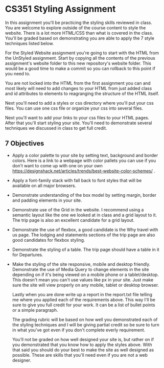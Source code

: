 # CS351 Styling Assignment 

In this assignment you'll be practicing the styling skills reviewed in class.  You are welcome to explore outside of the course content to style the website.  There is a lot more HTML/CSS than what is covered in the class.  You'll be graded based on demonstrating you are able to apply the 7 style techniques listed below.

For the Styled Website assignment you're going to start with the HTML from the UnStyled assignment.  Start by copying all the contents of the previous assignment's website folder to this new repository's website folder.  This would be a good time to make a commit so you can rollback to this point if you need to.

You are not locked into the HTML from the first assignment you can and most likely will need to add changes to your HTML from just added class and id attributes to elements to reagranging the structure of the HTML itself.

Next you'll need to add a styles or css directory where you'll put your css files.  You can use one css file or organize your css into several files.

Next you'll want to add your links to your css files to your HTML pages.
After that you'll start styling your site.  You'll need to demonstrate several techniques we discussed in class to get full credit.

## 7 Objectives

* Apply a color palette to your site by setting text, background  and border colors. Here is a link to a webpage with color pallets you can use if you don't want to come up with one on your own https://designshack.net/articles/trends/best-website-color-schemes/ .
  

* Apply a font-family stack with fall back to font styles that will be available on all major browsers.
  

* Demonstrate understanding of the box model by setting margin, border and padding elements in your site.
  

* Demonstrate use of the Grid in the website.  I recommend using a semantic layout like the one we looked at in class and a grid layout to it.  The trip page is also an excellent candidate for a grid layout.
  

* Demonstrate the use of flexbox, a good candidate is the Why travel with us page.  The lodging and statements sections of the trip page are also good candidates for flexbox styling.
  

* Demonstrate the styling of a table.  The trip page should have a table in it for Departures.
  

* Make the styling of the site responsive, mobile and desktop friendly.  Demonstrate the use of Media Query to change elements in the site depending on if it's being viewed on a mobile phone or a tablet/desktop.  This doesn't mean you can't use values like px in your site.  Just make sure the site will view properly on any mobile, tablet or desktop browser.
  

  Lastly when you are done write up a report in the report.txt file telling me where you applied each of the requirements above.  This way I'll be sure to give you full credit for your work.  It can be a list of bullet points or a simple paragraph.

  The grading rubric will be based on how well you demonstrated each of the styling techniques and I will be giving partial credit so be sure to turn in what you've got even if you don't complete everly requirement.

  You'll not be graded on how well designed your site is, but rather on if you demonstrated that you know how to apply the styles above.  With that said you should do your best to make the site as well designed as possible.  These are skills that you'll need even if you are not a web designer.  